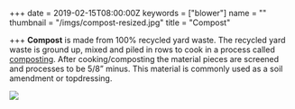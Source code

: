+++
date = 2019-02-15T08:00:00Z
keywords = ["blower"]
name = ""
thumbnail = "/imgs/compost-resized.jpg"
title = "Compost"

+++
**Compost** is made from 100% recycled yard waste. The recycled yard waste is ground up, mixed and piled in rows to cook in a process called [composting](info/compost/ "compost").  After cooking/composting the material pieces are screened and processes to be 5/8” minus. This material is commonly used as a soil amendment or topdressing.

![](/imgs/compost-resized.jpg)